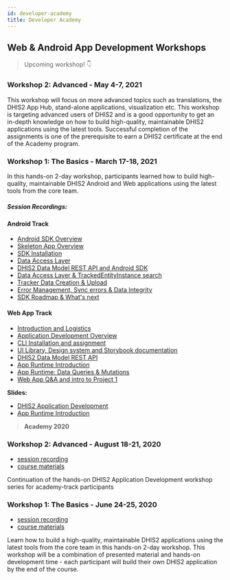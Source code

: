```yaml
---
id: developer-academy
title: Developer Academy
---
```


## Web & Android App Development Workshops

> Upcoming workshop! 👇

### Workshop 2: Advanced - May 4-7, 2021

This workshop will focus on more advanced topics such as translations, the DHIS2 App Hub, stand-alone applications, visualization etc. This workshop is targeting advanced users of DHIS2 and is a good opportunity to get an in-depth knowledge on how to build high-quality, maintainable DHIS2 applications using the latest tools. Successful completion of the assignments is one of the prerequisite to earn a DHIS2 certificate at the end of the Academy program.

### Workshop 1: The Basics - March 17-18, 2021

In this hands-on 2-day workshop, participants learned how to build high-quality, maintainable DHIS2 Android and Web applications using the latest tools from the core team. 

##### Session Recordings:

#### Android Track

* [Android SDK Overview](https://www.youtube.com/watch?v=ObdYRiB2s3Y&list=PLo6Seh-066RwitNsmWeMDLCVVJ_kAQ1cn&index=3)
* [Skeleton App Overview](https://www.youtube.com/watch?v=WuQBm_D7lBU&list=PLo6Seh-066RwitNsmWeMDLCVVJ_kAQ1cn&index=3)
* [SDK Installation](https://www.youtube.com/watch?v=4dRpgY9sdso&list=PLo6Seh-066RwitNsmWeMDLCVVJ_kAQ1cn&index=5)
* [Data Access Layer](https://www.youtube.com/watch?v=0_GeU0pZmE8&list=PLo6Seh-066RwitNsmWeMDLCVVJ_kAQ1cn&index=7)
* [DHIS2 Data Model REST API and Android SDK](https://www.youtube.com/watch?v=F95LTzAzESQ&list=PLo6Seh-066RwitNsmWeMDLCVVJ_kAQ1cn&index=9)
* [Data Access Layer & TrackedEntityInstance search](https://www.youtube.com/watch?v=YIWoV3I96Vo&list=PLo6Seh-066RwitNsmWeMDLCVVJ_kAQ1cn&index=10)
* [Tracker Data Creation & Upload](https://www.youtube.com/watch?v=v7mh-hen1C0&list=PLo6Seh-066RwitNsmWeMDLCVVJ_kAQ1cn&index=10)
* [Error Management, Sync errors & Data Integrity](https://www.youtube.com/watch?v=yicOlCD4pPc&list=PLo6Seh-066RwitNsmWeMDLCVVJ_kAQ1cn&index=12)
* [SDK Roadmap & What's next](https://www.youtube.com/watch?v=oTawaGYv3gg&list=PLo6Seh-066RwitNsmWeMDLCVVJ_kAQ1cn&index=13)


#### Web App Track 

* [Introduction and Logistics](https://www.youtube.com/watch?v=nys-zQyj-TU&list=PLo6Seh-066Rze0f3zo-mIRRueKdhw4Vnm&index=1)
* [Application Development Overview](https://www.youtube.com/watch?v=WP6ZWbsTz-Q&list=PLo6Seh-066Rze0f3zo-mIRRueKdhw4Vnm&index=2)
* [CLI Installation and assignment](https://www.youtube.com/watch?v=vXYgML68Jz4&list=PLo6Seh-066Rze0f3zo-mIRRueKdhw4Vnm&index=3)
* [UI Library, Design system and Storybook documentation](https://www.youtube.com/watch?v=Brvi4DsIRN8&list=PLo6Seh-066Rze0f3zo-mIRRueKdhw4Vnm&index=4)
* [DHIS2 Data Model REST API](https://www.youtube.com/watch?v=F95LTzAzESQ&list=PLo6Seh-066Rze0f3zo-mIRRueKdhw4Vnm&index=5)
* [App Runtime Introduction](https://www.youtube.com/watch?v=pvIppH5plMU&list=PLo6Seh-066Rze0f3zo-mIRRueKdhw4Vnm&index=9)
* [App Runtime: Data Queries & Mutations](https://www.youtube.com/watch?v=dnagTunwHls&list=PLo6Seh-066Rze0f3zo-mIRRueKdhw4Vnm&index=7)
* [Web App Q&A and intro to Project 1](https://www.youtube.com/watch?v=PkD6IqbgLeM&list=PLo6Seh-066Rze0f3zo-mIRRueKdhw4Vnm&index=7)

**Slides:**

* [DHIS2 Application Development](https://drive.google.com/file/d/1LA4K04htB6vwwN8q1-GjvK6I5z_lKpan/view?usp=sharing)
* [App Runtime Introduction](https://drive.google.com/file/d/1hQfQ3kIbUT8BcpkprKmtbRMvMUmxF2rV/view?usp=sharing)

> **Academy 2020**

### Workshop 2: Advanced - August 18-21, 2020

* [session recording](https://www.youtube.com/playlist?list=PLo6Seh-066Rx3CPMv-i2gdzo8qxZ4cfSQ)
* [course materials](https://github.com/dhis2/academy-web-app-dev-2020)

Continuation of the hands-on DHIS2 Application Development workshop series for academy-track participants

### Workshop 1: The Basics - June 24-25, 2020

* [session recording](https://www.youtube.com/playlist?list=PLo6Seh-066RynhjhnJNUITOZykA7397We)
* [course materials](https://github.com/dhis2/academy-web-app-dev-2020)

Learn how to build a high-quality, maintainable DHIS2 applications using the latest tools from the core team in this hands-on 2-day workshop. This workshop will be a combination of presented material and hands-on development time - each participant will build their own DHIS2 application by the end of the course.
